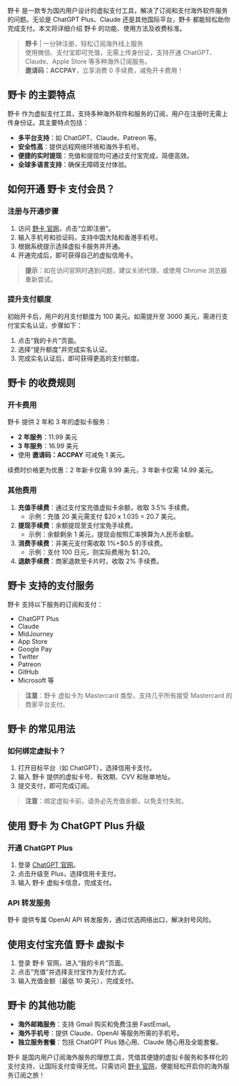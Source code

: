 野卡 是一款专为国内用户设计的虚拟支付工具，解决了订阅和支付海外软件服务的问题。无论是 ChatGPT Plus、Claude 还是其他国际平台，野卡 都能轻松助你完成支付。本文将详细介绍 野卡 的功能、使用方法及收费标准。

> **野卡** | 一分钟注册，轻松订阅海外线上服务  
> 使用微信、支付宝即可充值，无需上传身份证，支持开通 ChatGPT、Claude、Apple Store 等多种海外订阅服务。  
> **邀请码：ACCPAY**，立享消费 0 手续费，减免开卡费用！

## 野卡 的主要特点

野卡 作为虚拟支付工具，支持多种海外软件和服务的订阅，用户在注册时无需上传身份证。其主要特点包括：

- **多平台支持**：如 ChatGPT、Claude、Patreon 等。
- **安全性高**：提供远程网络环境和海外手机号。
- **便捷的实时提现**：充值和提现均可通过支付宝完成，简便高效。
- **全球多语言支持**：确保无障碍支付体验。

## 如何开通 野卡 支付会员？

### 注册与开通步骤

1. 访问 [野卡 官网](https://bit.ly/bewildcard)，点击“立即注册”。
2. 输入手机号和验证码，支持中国大陆和香港手机号。
3. 根据系统提示选择虚拟卡服务并开通。
4. 开通完成后，即可获得自己的虚拟信用卡。

> **提示**：如在访问官网时遇到问题，建议关闭代理，或使用 Chrome 浏览器重新尝试。

### 提升支付额度

初始开卡后，用户的月支付额度为 100 美元。如需提升至 3000 美元，需进行支付宝实名认证，步骤如下：

1. 点击“我的卡片”页面。
2. 选择“提升额度”并完成实名认证。
3. 完成实名认证后，即可获得更高的支付额度。

## 野卡 的收费规则

### 开卡费用

野卡 提供 2 年和 3 年的虚拟卡服务：

- **2 年服务**：11.99 美元
- **3 年服务**：16.99 美元
- 使用 **邀请码：ACCPAY** 可减免 1 美元。

续费时价格更为优惠：2 年新卡仅需 9.99 美元，3 年新卡仅需 14.99 美元。

### 其他费用

1. **充值手续费**：通过支付宝充值虚拟卡余额，收取 3.5% 手续费。
   - 示例：充值 20 美元需支付 $20 x 1.035 = 20.7 美元。
2. **提现手续费**：余额提现至支付宝免手续费。
   - 示例：余额剩余 1 美元，提现会按照汇率换算为人民币金额。
3. **消费手续费**：非美元支付需收取 1%+$0.5 的手续费。
   - 示例：支付 100 日元，则实际费用为 $1.20。
4. **退款手续费**：商家退款至卡片时，收取 2% 手续费。

## 野卡 支持的支付服务

野卡 支持以下服务的订阅和支付：

- ChatGPT Plus
- Claude
- MidJourney
- App Store
- Google Pay
- Twitter
- Patreon
- GitHub
- Microsoft 等

> **注意**：野卡 虚拟卡为 Mastercard 类型，支持几乎所有接受 Mastercard 的商家平台支付。

## 野卡 的常见用法

### 如何绑定虚拟卡？

1. 打开目标平台（如 ChatGPT），选择信用卡支付。
2. 输入 野卡 提供的虚拟卡号、有效期、CVV 和账单地址。
3. 提交支付，即可完成订阅。

> **注意**：绑定虚拟卡前，请务必先充值余额，以免支付失败。

## 使用 野卡 为 ChatGPT Plus 升级

### 开通 ChatGPT Plus

1. 登录 [ChatGPT 官网](https://chat.openai.com/auth/login)。
2. 点击升级至 Plus，选择信用卡支付。
3. 输入 野卡 虚拟卡信息，完成支付。

### API 转发服务

野卡 提供专属 OpenAI API 转发服务，通过优选网络出口，解决封号风险。

## 使用支付宝充值 野卡 虚拟卡

1. 登录 野卡 官网，进入“我的卡片”页面。
2. 点击“充值”并选择支付宝作为支付方式。
3. 输入充值金额（最低 10 美元），完成支付。

## 野卡 的其他功能

- **海外邮箱服务**：支持 Gmail 购买和免费注册 FastEmail。
- **海外手机号**：提供 Claude、OpenAI 等服务所需的手机号。
- **独立服务套餐**：包括 ChatGPT Plus 随心用、Claude 随心用及全能套餐。

野卡 是国内用户订阅海外服务的理想工具，凭借其便捷的虚拟卡服务和多样化的支付支持，让国际支付变得无忧。只需访问 [野卡 官网](https://bit.ly/bewildcard)，便能轻松开启你的海外服务订阅之旅！